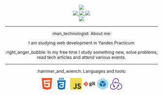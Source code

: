 <div id="header" align="center">
  <img src="https://media.giphy.com/media/bGgsc5mWoryfgKBx1u/giphy.gif" width="100"/>
</div>

<div id="badges" align="center">
  <a href="https://www.linkedin.com/in/kulembetov/" target="_blank">
    <img src="https://img.shields.io/badge/LinkedIn-blue?logo=linkedin&logoColor=white&style=for-the-badge"/>
    </a>
  <a href="https://t.me/artur_kulembetov" target="_blank">
    <img src="https://img.shields.io/badge/Telegram-lightblue?logo=telegram&logoColor=white&style=for-the-badge"/>
    </a>
  <a href="https://twitter.com/arturkulembetov" target="_blank">
    <img src="https://img.shields.io/badge/Twitter-purple?logo=twitter&logoColor=white&style=for-the-badge"/>
    </a>
</div>

<div id="picture-before-iam" align="center">
  <img src="https://media.giphy.com/media/3o84U0qMzAnzDBRPxK/giphy.gif"/>
</div>

---

<div id="about-me" align="center">
<p>:man_technologist: About me:<p>
<p>I am studying web development in Yandex.Practicum<p>
<p>:right_anger_bubble: In my free time I study something new, solve problems, read tech articles and attend various events.</p>
</div>

---

<div id="languages-and-tools" align="center">
 <p>:hammer_and_wrench: Languages and tools:<p>
 <img src="https://github.com/devicons/devicon/blob/master/icons/html5/html5-original.svg" title="HTML5" alt="HTML" width="40" height="40"/>&nbsp;
 <img src="https://github.com/devicons/devicon/blob/master/icons/css3/css3-plain-wordmark.svg"  title="CSS3" alt="CSS" width="40" height="40"/>&nbsp;
 <img src="https://github.com/devicons/devicon/blob/master/icons/javascript/javascript-original.svg" title="JavaScript" alt="JavaScript" width="40"/>
 <img src="https://github.com/devicons/devicon/blob/master/icons/git/git-original-wordmark.svg" title="Git" alt="Git" width="40" height="40"/>
 <img src="https://github.com/devicons/devicon/blob/master/icons/webpack/webpack-original.svg" title="Webpack" alt="Webpack" width="40" height="40"/>
 <img src="https://github.com/devicons/devicon/blob/master/icons/redux/redux-original.svg" title="Redux" alt="Redux" width="40" height="40"/>
</div>
